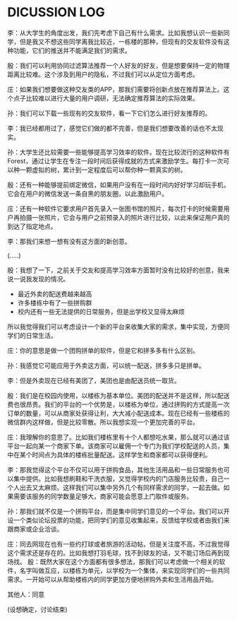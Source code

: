 # DICUSSION LOG
李：从大学生的角度出发，我们先考虑下自己有什么需求。比如我想认识一些新同学，但是我又不想这些同学离我比较近，一栋楼的那种，但现有的交友软件没有这种功能，它们的推送并不能满足我们的需求。

殷：我们可以利用协同过滤算法推荐一个人好友的好友，但是想要保持一定的物理距离比较难。这个涉及到用户的隐私，不过我们可以从定位方面考虑。

庄：如果我们想要做这种交友类的APP，那我们需要将创新点放在推荐算法上。这个点子比较难以进行大量的用户调研，无法确定推荐算法的实际效果。

孙：我们可以下载一些现有的交友软件，看一下它们怎么进行好友推荐的。

李：我已经都用过了，感觉它们做的都不完善，但是我们想要改善的话也不太现实。

孙：大学生还比较需要一些能够提高学习效率的软件。现在比较流行的这种软件有Forest，通过让学生在专注一段时间后获得成就的方式来激励学生。每打卡一次可以种一颗虚拟的树，累计到一定程度后可以帮你种一颗真实的树。

殷：还有一种能够提前绑定微信，如果用户没有在一段时间内好好学习却玩手机，它会在用户的微信发送一条自黑的朋友圈，以此激励用户。

庄：还有一种软件它要求用户首先录入一张图书馆的照片，每次打卡的时候需要用户再拍摄一张照片，它会与用户之前预录入的照片进行比较，以此来保证用户真的到达了指定地点。

李：那我们来想一想有没有这方面的新创意。

(.....)

殷：我想了一下，之前关于交友和提高学习效率方面暂时没有比较好的创意，我来说一说我发现的情况。
* 最近外卖的配送费越来越高
* 许多楼栋中有了一些拼购群 
* 校内还有一些无法提供的日常服务，但是出学校又显得太麻烦

所以我觉得我们可以考虑设计一个新的平台来收集大家的需求，集中实现，方便同学们的日常生活。

庄：你的意思是做一个团购拼单的软件，但是它和拼多多有什么区别。

孙：我感觉它可能应用于外卖这方面，可以统一配送，拼多多只是拼单。

李：但是外卖现在已经有美团了，美团也是由配送员统一取货。

殷：我们是在校园内使用，以楼栋为基本单位。美团的配送并不是这样，所以配送费也很昂贵。我们的平台的一个优势是，以楼栋为单位，通过拼购的方式提高一次订单的数量，可以从商家处获得让利，大大减小配送成本。现在已经有一些楼栋的微信群内这样做，但是比较零散。所以我想实现一个更加完善的平台。

庄：我理解你的意思了。比如我们楼栋里有十个人都想吃水果，那么就可以通过该平台一起向某一个商家下单。该商家可以雇佣一个专门为我们学校配送的人员，集中在某个时间点为具体的楼栋批量配送。这样学生和商家都可以获得便利。

李：那我觉得这个平台不仅可以用于拼购食品，其他生活用品和一些日常服务也可以集中提供。比如我想刷鞋和干洗衣服，又觉得学校内的门店服务比较贵，自己一个人出去又太麻烦。这样我们可以集中另外几个有同样需求的同学，一起去做。如果需要该服务的同学数量足够大，商家可能会愿意上门取件或服务。

孙：那我们就不仅是一个拼购平台，而是集中同学们意见的一个平台。我们可以开设一个类似论坛投票的功能，把同学们的意见收集起来，反馈给学校或者由我们来跟商家或企业洽谈。

庄：同去网现在也有一些约打球或者旅游的活动帖，但是关注度不高，不过我觉得这个需求还是存在的。比如我想打羽毛球，找不到球友的话，又不能订场后再到现场找。
殷：既然大家在这个方面都有很多想法，那我们可以考虑做一个相关的软件，名字叫做互应，以楼栋为单元，以学校为一个集体，来实现同学们的一些共同需求。一开始可以从帮助楼栋内的同学更加方便地拼购外卖和生活用品开始。

其他人：同意

(设想确定，讨论结束)
